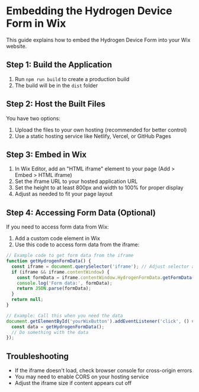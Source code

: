 
# Embedding the Hydrogen Device Form in Wix

This guide explains how to embed the Hydrogen Device Form into your Wix website.

## Step 1: Build the Application

1. Run `npm run build` to create a production build
2. The build will be in the `dist` folder

## Step 2: Host the Built Files

You have two options:
1. Upload the files to your own hosting (recommended for better control)
2. Use a static hosting service like Netlify, Vercel, or GitHub Pages

## Step 3: Embed in Wix

1. In Wix Editor, add an "HTML iframe" element to your page (Add > Embed > HTML iframe)
2. Set the iframe URL to your hosted application URL
3. Set the height to at least 800px and width to 100% for proper display
4. Adjust as needed to fit your page layout

## Step 4: Accessing Form Data (Optional)

If you need to access form data from Wix:

1. Add a custom code element in Wix
2. Use this code to access form data from the iframe:

```javascript
// Example code to get form data from the iframe
function getHydrogenFormData() {
  const iframe = document.querySelector('iframe'); // Adjust selector as needed
  if (iframe && iframe.contentWindow) {
    const formData = iframe.contentWindow.HydrogenFormData.getFormData();
    console.log('Form data:', formData);
    return JSON.parse(formData);
  }
  return null;
}

// Example: Call this when you need the data
document.getElementById('yourWixButton').addEventListener('click', () => {
  const data = getHydrogenFormData();
  // Do something with the data
});
```

## Troubleshooting

- If the iframe doesn't load, check browser console for cross-origin errors
- You may need to enable CORS on your hosting service
- Adjust the iframe size if content appears cut off
